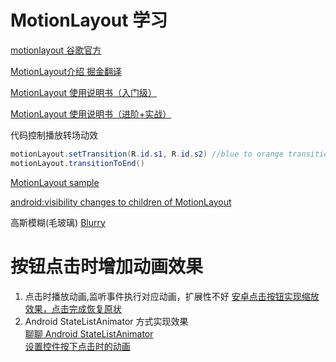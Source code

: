 # MotionLayout 学习
[motionlayout 谷歌官方](https://developer.android.com/training/constraint-layout/motionlayout?hl=zh-cn)

[MotionLayout介绍 掘金翻译](https://juejin.cn/post/6844903746896396295)

[MotionLayout 使用说明书（入门级）](https://juejin.cn/post/6860854727874363405#heading-22)

[MotionLayout 使用说明书（进阶+实战）](https://blog.csdn.net/knight1996/article/details/109678361)

代码控制播放转场动效
```java
motionLayout.setTransition(R.id.s1, R.id.s2) //blue to orange transition
motionLayout.transitionToEnd()
```

[MotionLayout sample](https://github.com/android/platform-samples/tree/main/samples/user-interface/constraintlayout)

[android:visibility changes to children of MotionLayout](https://stackoverflow.com/questions/57168071/androidvisibility-changes-to-children-of-motionlayout)

高斯模糊(毛玻璃)
[Blurry](https://github.com/wasabeef/Blurry)

# 按钮点击时增加动画效果
1. 点击时播放动画,监听事件执行对应动画，扩展性不好
  [安卓点击按钮实现缩放效果，点击完成恢复原状](https://blog.csdn.net/lgz0921/article/details/119353183)
2. Android StateListAnimator 方式实现效果    
  [聊聊 Android StateListAnimator](https://www.jianshu.com/p/4ad49e78e0b6)     
  [设置控件按下点击时的动画](https://blog.csdn.net/u013718730/article/details/88862624)  
   

